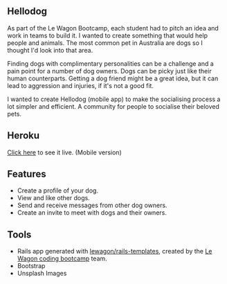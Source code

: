 ## Hellodog
As part of the Le Wagon Bootcamp, each student had to pitch an idea and work in teams to build it. I wanted to create something that would help people and animals. The most common pet in Australia are dogs so I thought I'd look into that area.

Finding dogs with complimentary personalities can be a challenge and a pain point for a number of dog owners. Dogs can be picky just like their human counterparts. Getting a dog friend might be a great idea, but it can lead to aggression and injuries, if it's not a good fit. 

I wanted to create Hellodog (mobile app) to make the socialising process a lot simpler and efficient. A community for people to socialise their beloved pets.

## Heroku
[Click here](https://hellodog-app.herokuapp.com/) to see it live. (Mobile version)

## Features
* Create a profile of your dog.
* View and like other dogs.
* Send and receive messages from other dog owners.
* Create an invite to meet with dogs and their owners.

## Tools
* Rails app generated with [lewagon/rails-templates](https://github.com/lewagon/rails-templates), created by the [Le Wagon coding bootcamp](https://www.lewagon.com) team.
* Bootstrap
* Unsplash Images

